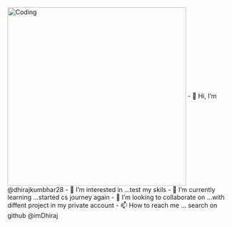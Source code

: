<img align="center" alt="Coding" width="400" src="https://www.freepik.com/free-vector/secure-server-concept-illustration_13315301.htm">
- 👋 Hi, I’m @dhirajkumbhar28
- 👀 I’m interested in ...test my skils
- 🌱 I’m currently learning ...started cs journey again
- 💞️ I’m looking to collaborate on ...with diffent project in my private account
- 📫 How to reach me ... search on github @imDhiraj 

<!---
dhirajkumbhar28/dhirajkumbhar28 is a ✨ special ✨ repository because its `README.md` (this file) appears on your GitHub profile.
You can click the Preview link to take a look at your changes.
--->
